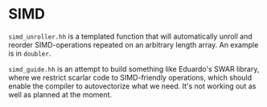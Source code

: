 # SIMD

`simd_unroller.hh` is a templated function that will automatically unroll and reorder SIMD-operations repeated on an arbitrary length array. An example is in `doubler`.

`simd_guide.hh` is an attempt to build something like Eduardo's SWAR library, where we restrict scarlar code to SIMD-friendly operations, which should enable the compiler to autovectorize what we need. It's not working out as well as planned at the moment.